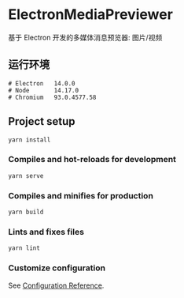# ElectronMediaPreviewer
基于 Electron 开发的多媒体消息预览器: 图片/视频

## 运行环境
```
# Electron   14.0.0
# Node       14.17.0
# Chromium   93.0.4577.58
```

## Project setup
```
yarn install
```

### Compiles and hot-reloads for development
```
yarn serve
```

### Compiles and minifies for production
```
yarn build
```

### Lints and fixes files
```
yarn lint
```

### Customize configuration
See [Configuration Reference](https://cli.vuejs.org/config/).
